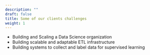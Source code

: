 ```yaml
---
description: ""
draft: false
title: Some of our clients challenges
weight: 1
---
```


- Building and Scaling a Data Science organization
- Building scalable and adaptable ETL infrastructure
- Building systems to collect and label data for supervised learning

